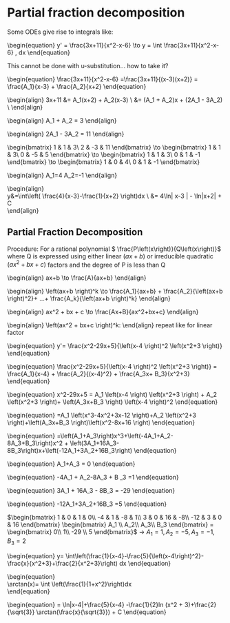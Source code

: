 # Partial fraction decomposition


Some ODEs give rise to integrals like:


\begin{equation}
y' = \frac{3x+11}{x^2-x-6} \to y = \int \frac{3x+11}{x^2-x-6} \, dx
\end{equation}





This cannot be done with u-substitution... how to take it?

\begin{equation}
\frac{3x+11}{x^2-x-6} =\frac{3x+11}{(x-3)(x+2)} = \frac{A_1}{x-3} + \frac{A_2}{x+2}
\end{equation}

 

\begin{align}
3x+11 &= A_1(x+2) + A_2(x-3) \\
&= (A_1 + A_2)x + (2A_1 - 3A_2) \\
\end{align}

\begin{align}
 A_1  + A_2 = 3
\end{align}

\begin{align}
2A_1 - 3A_2 = 11
\end{align}

\begin{bmatrix} 1 & 1 & 3\\ 2 & -3 & 11 \end{bmatrix} \to \begin{bmatrix} 1 & 1 & 3\\ 0 & -5 & 5 \end{bmatrix} \to \begin{bmatrix} 1 & 1 & 3\\ 0 & 1 & -1 \end{bmatrix} \to \begin{bmatrix} 1 & 0 & 4\\ 0 & 1 & -1 \end{bmatrix}

\begin{align}
A_1=4  A_2=-1
\end{align}

\begin{align}  
y&=\int\left( \frac{4}{x-3}-\frac{1}{x+2} \right)dx \\ 
&= 4\ln| x-3 | - \ln|x+2| + C  
\end{align}


## Partial Fraction Decomposition


Procedure: For a rational polynomial $ \frac{P\left(x\right)}{Q\left(x\right)}$ where Q is expressed using either linear $\left(ax+b \right)$ or irreducible quadratic $\left(ax^2 + bx + c\right)$ factors and the degree of P is less than Q 



\begin{align}
ax+b \to \frac{A}{ax+b}
\end{align}

\begin{align}
\left(ax+b \right)^k \to \frac{A_1}{ax+b} + \frac{A_2}{\left(ax+b \right)^2}+ ...+ \frac{A_k}{\left(ax+b \right)^k}
\end{align}

\begin{align}
ax^2 + bx + c \to \frac{Ax+B}{ax^2+bx+c}
\end{align}

\begin{align}
\left(ax^2 + bx+c \right)^k:
\end{align} 
 repeat like for linear factor



\begin{equation}
y'= \frac{x^2-29x+5}{\left(x-4 \right)^2 \left(x^2+3 \right)}
\end{equation}


\begin{equation}
\frac{x^2-29x+5}{\left(x-4 \right)^2 \left(x^2+3 \right)} = \frac{A_1}{x-4} + \frac{A_2}{(x-4)^2} + \frac{A_3x+ B_3}{x^2+3}
\end{equation}

\begin{equation}
x^2-29x+5 = A_1 \left(x-4 \right) \left(x^2+3 \right) + A_2 \left(x^2+3 \right)+ \left(A_3x+B_3 \right) \left(x-4 \right)^2
\end{equation}

\begin{equation}
=A_1 \left(x^3-4x^2+3x-12 \right)+A_2 \left(x^2+3 \right)+\left(A_3x+B_3 \right)\left(x^2-8x+16 \right)
\end{equation}

\begin{equation}
=\left(A_1+A_3\right)x^3+\left(-4A_1+A_2-8A_3+B_3\right)x^2 + \left(3A_1+16A_3-8B_3\right)x+\left(-12A_1+3A_2+16B_3\right)
\end{equation}


\begin{equation}
A_1+A_3 = 0
\end{equation}


\begin{equation}
-4A_1 + A_2-8A_3 + B _3 =1
\end{equation}


\begin{equation}
3A_1 + 16A_3 - 8B_3 = -29
\end{equation}


\begin{equation}
-12A_1+3A_2+16B_3 =5
\end{equation}


$\begin{bmatrix} 1 & 0 & 1 & 0\\ -4 & 1 & -8 & 1\\ 3 & 0 & 16 & -8\\ -12 & 3 & 0 & 16 \end{bmatrix} \begin{bmatrix} A_1 \\ A_2\\ A_3\\ B_3 \end{bmatrix} = \begin{bmatrix} 0\\ 1\\ -29 \\ 5 \end{bmatrix}$ $\to$ $A_1 = 1, A_2 = -5, A_3 = -1, B_3 =2$

\begin{equation}
 y= \int\left(\frac{1}{x-4}-\frac{5}{\left(x-4\right)^2}-\frac{x}{x^2+3}+\frac{2}{x^2+3}\right) dx
 \end{equation}

\begin{equation}                          
\arctan(x)= \int \left(\frac{1}{1+x^2}\right)dx  
\end{equation}



\begin{equation}
= \ln|x-4|+\frac{5}{x-4} -\frac{1}{2}ln (x^2 + 3)+\frac{2}{\sqrt{3}} \arctan(\frac{x}{\sqrt{3}}) + C
\end{equation}




